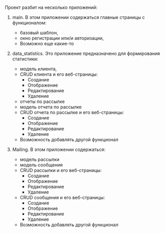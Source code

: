 Проект разбит на несколько приложений:
1. main. В этом приложении содержаться главные страницы с функционалом:
   * базовый шаблон,
   * окно регистрации или/и авторизации,
   * Возможно еще какие-то
  
2. data_statistics. Это приложение предназначено для формирования статистики:
   * модель клиента, 
   * CRUD клиента и его веб-страницы:
     * Создание
     * Отображение
     * Редактирование
     * Удаление
   * отчеты по рассылке
   * модель отчета по рассылке
   * CRUD отчета по рассылке и его веб-страницы:
     * Создание
     * Отображение
     * Редактирование
     * Удаление
   * Возможность добавлять другой функционал

3. Mailing. В этом приложении содержаться:
   * модель рассылки
   * модель сообщения
   * CRUD рассылки и его веб-страницы:
     * Создание
     * Отображение
     * Редактирование
     * Удаление
   * CRUD сообщения и его веб-страницы:
     * Создание
     * Отображение
     * Редактирование
     * Удаление
   * Возможность добавлять другой функционал
